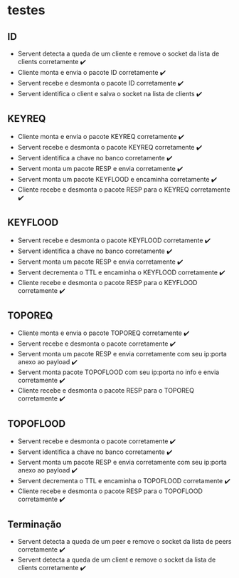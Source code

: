 # testes

## ID

- Servent detecta a queda de um cliente e remove o socket da lista de clients corretamente ✔️
- Cliente monta e envia o pacote ID corretamente ✔️
- Servent recebe e desmonta o pacote ID corretamente ✔️
- Servent identifica o client e salva o socket na lista de clients ✔️  

## KEYREQ

- Cliente monta e envia o pacote KEYREQ corretamente ✔️  
- Servent recebe e desmonta o pacote KEYREQ corretamente ✔️  
- Servent identifica a chave no banco corretamente ✔️
- Servent monta um pacote RESP e envia corretamente ✔️️
- Servent monta um pacote KEYFLOOD e encaminha corretamente ✔️
- Cliente recebe e desmonta o pacote RESP para o KEYREQ corretamente ✔️

## KEYFLOOD

- Servent recebe e desmonta o pacote KEYFLOOD corretamente ✔️
- Servent identifica a chave no banco corretamente ✔️
- Servent monta um pacote RESP e envia corretamente ✔️
- Servent decrementa o TTL e encaminha o KEYFLOOD corretamente ️️️✔️
- Cliente recebe e desmonta o pacote RESP para o KEYFLOOD corretamente ️️️️️️️✔️

## TOPOREQ

- Cliente monta e envia o pacote TOPOREQ corretamente ️✔️
- Servent recebe e desmonta o pacote corretamente ️✔️
- Servent monta um pacote RESP e envia corretamente com seu ip:porta anexo ao payload ️✔️
- Servent monta pacote TOPOFLOOD com seu ip:porta no info e envia corretamente ️✔️
- Cliente recebe e desmonta o pacote RESP para o TOPOREQ corretamente ️✔️

## TOPOFLOOD

- Servent recebe e desmonta o pacote corretamente ✔️
- Servent identifica a chave no banco corretamente ✔️
- Servent monta um pacote RESP e envia corretamente com seu ip:porta anexo ao payload ✔️
- Servent decrementa o TTL e encaminha o TOPOFLOOD corretamente ✔️
- Cliente recebe e desmonta o pacote RESP para o TOPOFLOOD corretamente ✔️

## Terminação

- Servent detecta a queda de um peer e remove o socket da lista de peers corretamente ✔️
- Servent detecta a queda de um client e remove o socket da lista de clients corretamente ✔️
